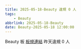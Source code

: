 ```yaml
---
title: 2025-05-18-Beauty 違規 0 人
tags:
    - Beauty
abbrlink: 2025-05-18-Beauty
date: Beauty-2025-05-18 12:00:00
---
```

Beauty 板 [板規連結](https://www.ptt.cc/bbs/Beauty/M.1630069980.A.84B.html)
昨天違規 0 人
